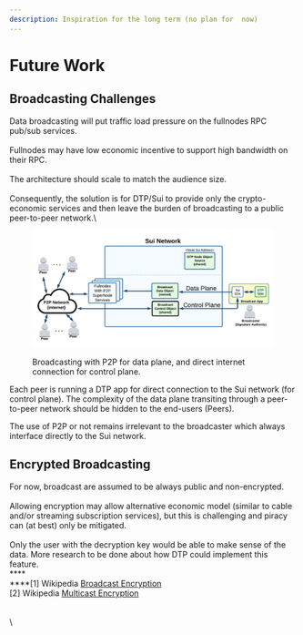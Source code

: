 ```yaml
---
description: Inspiration for the long term (no plan for  now)
---
```


# Future Work

## **Broadcasting Challenges**

Data broadcasting will put traffic load pressure on the fullnodes RPC pub/sub services.\
\
Fullnodes may have low economic incentive to support high bandwidth on their RPC.\
\
The architecture should scale to match the audience size.\
\
Consequently, the solution is for DTP/Sui to provide only the crypto-economic services and then leave the burden of broadcasting to a public peer-to-peer network.\


<figure><img src="../.gitbook/assets/P2P broadcast.png" alt=""><figcaption><p>Broadcasting with P2P for data plane, and direct internet connection for control plane.</p></figcaption></figure>

Each peer is running a DTP app for direct connection to the Sui network (for control plane). The complexity of the data plane transiting through a peer-to-peer network should be hidden to the end-users (Peers).&#x20;

The use of P2P or not remains irrelevant to the broadcaster which always interface directly to the Sui network.

## **Encrypted Broadcasting**

For now, broadcast are assumed to be always public and non-encrypted.\
\
Allowing encryption may allow alternative economic model (similar to cable and/or streaming subscription services), but this is challenging and piracy can (at best) only be mitigated.\
\
Only the user with the decryption key would be able to make sense of the data. More research to be done about how DTP could implement this feature.\
****\
****\[1] Wikipedia [Broadcast Encryption](https://en.wikipedia.org/wiki/Broadcast\_encryption) \
\[2] Wikipedia [Multicast Encryption](https://en.wikipedia.org/wiki/Multicast\_encryption)\
\
\
\

